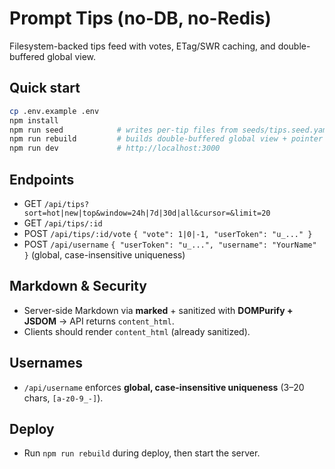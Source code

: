 # Prompt Tips (no-DB, no-Redis)

Filesystem-backed tips feed with votes, ETag/SWR caching, and double-buffered global view.

## Quick start
```bash
cp .env.example .env
npm install
npm run seed            # writes per-tip files from seeds/tips.seed.yaml
npm run rebuild         # builds double-buffered global view + pointer
npm run dev             # http://localhost:3000
```

## Endpoints
- GET `/api/tips?sort=hot|new|top&window=24h|7d|30d|all&cursor=&limit=20`
- GET `/api/tips/:id`
- POST `/api/tips/:id/vote` `{ "vote": 1|0|-1, "userToken": "u_..." }`
- POST `/api/username` `{ "userToken": "u_...", "username": "YourName" }` (global, case-insensitive uniqueness)

## Markdown & Security
- Server-side Markdown via **marked** + sanitized with **DOMPurify + JSDOM** → API returns `content_html`.
- Clients should render `content_html` (already sanitized).

## Usernames
- `/api/username` enforces **global, case-insensitive uniqueness** (3–20 chars, `[a-z0-9_-]`).

## Deploy
- Run `npm run rebuild` during deploy, then start the server.
